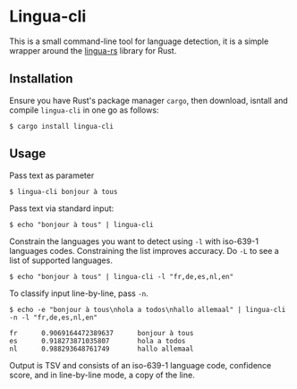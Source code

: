 # Lingua-cli

This is a small command-line tool for language detection, it is a simple
wrapper around the [lingua-rs](https://github.com/pemistahl/lingua-rs/) library
for Rust.

## Installation

Ensure you have Rust's package manager `cargo`, then download, isntall and compile `lingua-cli` in one go as follows:

``$ cargo install lingua-cli``

## Usage

Pass text as parameter

``$ lingua-cli bonjour à tous``

Pass text via standard input:

``$ echo "bonjour à tous" | lingua-cli``

Constrain the languages you want to detect using `-l` with iso-639-1 languages
codes. Constraining the list improves accuracy. Do `-L` to see a list of
supported languages.

``$ echo "bonjour à tous" | lingua-cli -l "fr,de,es,nl,en"``

To classify input line-by-line, pass ``-n``.

``$ echo -e "bonjour à tous\nhola a todos\nhallo allemaal" | lingua-cli -n -l "fr,de,es,nl,en"``

```
fr      0.9069164472389637      bonjour à tous
es      0.918273871035807       hola a todos
nl      0.988293648761749       hallo allemaal
```

Output is TSV and consists of an iso-639-1 language code, confidence score, and in line-by-line mode, a copy of the line.
